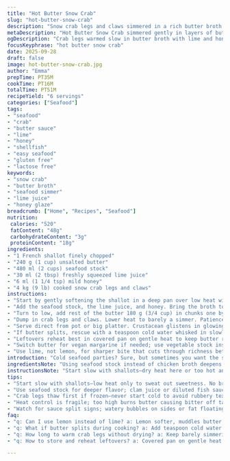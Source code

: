 ```yaml
---
title: "Hot Butter Snow Crab"
slug: "hot-butter-snow-crab"
description: "Snow crab legs and claws simmered in a rich butter broth with shallots, lemon juice, chicken stock, and honey. Butter melted in stages for texture. Serve bubbling, coated thick with sauce. Optional herb butter, smoky sour cream, or lime-mayo adds layers. Easy shell cracking. Gluten and lactose free by swapping butter. Teaches patience with gentle simmering and aroma cues. Classic seafood party dish transformed with subtle honey sweetness and citrus zing. Practical guides for leftovers and emergency broth hacks included."
metaDescription: "Hot Butter Snow Crab simmered gently in layers of butter, lime, and honey with seafood stock. Slow heat keeps shells tender, sauce thick, flavors bright and rich."
ogDescription: "Crab legs warmed slow in butter broth with lime and honey. Watch sauces swirl, shells steam hot. Tips for rescued splits, vegan swaps, and rich buttery layers."
focusKeyphrase: "hot butter snow crab"
date: 2025-09-28
draft: false
image: hot-butter-snow-crab.jpg
author: "Emma"
prepTime: PT35M
cookTime: PT16M
totalTime: PT51M
recipeYield: "6 servings"
categories: ["Seafood"]
tags:
- "seafood"
- "crab"
- "butter sauce"
- "lime"
- "honey"
- "shellfish"
- "easy seafood"
- "gluten free"
- "lactose free"
keywords:
- "snow crab"
- "butter broth"
- "seafood simmer"
- "lime juice"
- "honey glaze"
breadcrumb: ["Home", "Recipes", "Seafood"]
nutrition: 
 calories: "520"
 fatContent: "48g"
 carbohydrateContent: "3g"
 proteinContent: "18g"
ingredients:
- "1 French shallot finely chopped"
- "240 g (1 cup) unsalted butter"
- "480 ml (2 cups) seafood stock"
- "30 ml (2 tbsp) freshly squeezed lime juice"
- "6 ml (1 1/4 tsp) mild honey"
- "4 kg (9 lb) cooked snow crab legs and claws"
instructions:
- "Start by gently softening the shallot in a deep pan over low heat with 60 g (1/4 cup) butter. No browning, just sweat until soft and fragrant. The quiet sizzle should always whisper signal, not shout."
- "Add the seafood stock, the lime juice, and honey. Bring the broth to a rolling boil. Quick bubbles, sharp citrus scent. Boil exactly two minutes — enough to meld honey brightness without caramelizing it."
- "Turn to low, add rest of the butter 180 g (3/4 cup) in chunks one by one. Stir gently; watch for the thick, velvety swirl as fat melts. Avoid boiling here or butter separates. Best texture comes slow, coaxing emulsification."
- "Dump in crab legs and claws. Lower heat to barely a simmer. Patience now. Crab needs just warming through not simmered to chewy. When shells steam hot and sauce clings—not runs—it's ready. Usually 14-16 minutes but trust the feel: shells give off scent, sauce thickens visibly."
- "Serve direct from pot or big platter. Crustacean glistens in glowing butter broth pooled at bottom. Pair with herb-butter dip, a dollop of smoky sour cream with Espelette pepper, or a punchy lime-roquette mayo if you want a contrast."
- "If butter splits, rescue with a teaspoon cold water whisked in slowly. No stock left? Use clam juice or diluted fish sauce—low and slow to not overpower. Crab shells cracking easy? Warm first, never cold from fridge."
- "Leftovers reheat best in covered pan on gentle heat to keep butter rich. Avoid microwave—it toughens crab and separates sauce fast."
- "Switch butter for vegan margarine if needed; use vegetable stock instead of seafood broth for a plant variation, but expect flavor drop."
- "Use lime, not lemon, for sharper bite that cuts through richness better. Honey amount tame, but can adjust upwards to balance acidity if crab is wild and briny."
introduction: "Cold seafood parties? Sure, but sometimes you want the smell of butter melting over hot crab legs, steam rising, a sound of gentle simmering. The echo of kitchen buzzing, crustacean shells clicking under hands eager to crack them open. I tried freezing crab frozen too long once—disaster chewing on dry meat. So timing matters. The fragrant shallot melting slowly starts the story, butter bubbling around it makes your nose twitch. Then bright lime and just a hint of honey. I swapped lemon for lime after a surprisingly better thread of flavor. The slow lowering of heat after initial boil allows that butter smooth glide instead of greasy puddle. Heating crab carefully is subtle too—don’t rush or it shrinks, dries out, gets tough. This approach keeps that tender texture, the brittle crab shells warming toward steaming. No need to fuss over every minute; the real guide is the aroma and sight. Serve with a splash of herb butter or tangy sour cream if you crave contrast. Always have a cracking tool handy; nothing worse than struggling with frozen shells at the table. The simplicity holds a few kitchen secrets learned after more than one silly overcooked batch."
ingredientsNote: "Using seafood stock instead of chicken broth deepens the crab flavor but you can sub clam juice or fish stock if that’s all you have. Butter is king here—don’t skimp or use oil, the texture and sauce richness rely on melting real butter slowly. I increased butter quantity slightly from original to keep the broth silky and resists breaking. The shift from lemon to lime juice isn’t just preference; lime’s sharper zest cuts through butter fat better in my experience. Honey adds a soft counterbalance to citrus acidity and was increased moderately from the initial 5 ml. For shallots, French or regular works, but avoid onions that are too pungent—shallot melts sweeter and blends better with butter. Crabs must be cooked and thawed properly before warming in butter, else the texture tends to rubberize. If you need a dairy-free version, replace butter with vegan spread and creamy broth with vegetable stock, but flavor dims noticeably. Always keep extra butter on hand; some batches absorb more due to crab size variation."
instructionsNote: "Start slow with shallots—dry heat here or too hot and the butter will brown, ending with a burnt taste. Sweating is all about translucent softness and aroma without color. Boiling liquid hard and fast extracts maximum flavor from broth, but watch closely—too long and honey starts caramelizing, altering sweetness profile. Adding cold butter in chunks at low heat creates a smoother emulsion; dumping it all at once risks separation. When simmering crab in butter broth, no rolling boil—just barely bubbling. Feel the shells, when they steam hot and you see sauce coating—they’re at perfect temperature. This gentle warming retains moist, luscious meat texture instead of turning it chewy. Serving advice: the crustacean looks best in the warm butter sauce; don’t drain liquid before plating. Dip sauces add texture and contrast but are optional. Keep a small bowl for shells nearby to keep table tidy. If butter splits, whisk in tiny water drops to bring sauce back together. Reheating works only low and slow or sauce breaks and crab toughens quickly. Resist microwaving. For timing, trust senses over clock; buttery aroma thickening in pot, shells steaming hot are your real guides. Crab cooked too long? A squeeze more lime or acid sauce can brighten dry edges. Avoid overhandling crab to keep meat tender inside shells."
tips:
- "Start slow with shallots—low heat only to sweat out sweetness. No brown edges allowed or bitter burns sneak in. Butter quantity matters; split sauce ruins texture easily when rushed or too hot. Patience wins here; watch for barely bubbling broth not rolling boil. Bright lime juice cuts through fat but acid level tweaks by crab flavor intensity. Honey measured small but enough for subtle balance; too long boiling caramelizes and harshens aroma. When adding butter chunks, cold helps emulsify smoothly; dump all at once messes sauce. Crab needs warming not cooking; shells steaming hot means done, not dry or tough. Heat drop crucial after boil."
- "Use seafood stock for deeper flavor; clam juice or diluted fish sauce work as last resort but careful—easy overwhelm. Vegan option swaps butter for margarine, seafood broth for vegetable stock but flavor dulls noticeably. Keep extra butter on hand; crab size varies, absorbs more sometimes. If sauce splits, rescue fast: small cold water drops whisked in gently bring back gloss and texture. Reheat leftovers slow and covered; microwave kills sauce smoothness and toughens meat. Quit stirring hard after butter melts; swirl fat gently to coax emulsification, no boiling."
- "Crab legs thaw first if frozen—never start cold to avoid rubbery texture. Shell cracking easier warm; have a tool ready for table. Serve directly from pot or platter; butter pools at bottom with shiny crab make better impression than drained plated shells. Optional dips add contrast but skip if distracting the buttery richness. Scent changes from sizzle to steady simmer aroma cue doneness. Watch sauce cling to shells, not drip off; thickened coat means ready. Use lime not lemon for sharper edges and no muddle in flavor; lemon too soft for buttery broth here."
- "Heat control is fragile; too high burns butter causing bitter off taste. Slow lowering heat after initial boil holds sauce integrity and aroma. Stirring after doneness dries crab and toughens meat; gentle motion only. Leftovers best reheated slow on stove covered to prevent sauce break. Fish sauce or clam juice swaps for broth need low slow temp to avoid overpowering crab. Honey brightness mutes if overcooked; timing critical at two minutes boil max. Sharp citrus scent signals honey melding. Butter amount increased marginally from originals for silky broth that resists separation. Shell aroma and sauce viscosity real timers, not clock."
- "Watch for sauce split signs; watery bubbles on sides or fat floating signals temperature or mixing issues. Fix quickly with cold water whisked in small quantities. Egg yolk or emulsifiers not suggested here; pure butter technique preferred. Crab shelled and cooked well before warming; raw or frozen too long ruins texture. Butter melting in stages teaches viscosity control—chunks melt slower bringing thick velvety swirl. Resist microwaving leftovers; breaks emulsions fast, crab meat toughens. Patience at each phase converts flavor, texture, and aroma cues into final result. Keep extra butter ready; crab amount and size sometimes require boosts."
faq:
- "q: Can I use lemon instead of lime? a: Lemon softer, muddles butter richness. Lime sharper bite cuts fat better. If lemon only, adjust honey or add less juice or flavor dulls. Lime’s zest more distinct for buttery crab."
- "q: What if butter splits during cooking? a: Add teaspoon cold water slow while whisking gently. Stops separation, brings back creamy look. Avoid boiling when adding butter chunks. Cold butter chunks help emulsify; all at once breaks it."
- "q: How long to warm crab legs without drying? a: Keep barely simmering, shells steaming hot but no rolling boil. Usually 14-16 minutes. Too long or heat too high toughens meat. Aroma thickens, sauce clings—real signals not strict times."
- "q: How to store and reheat leftovers? a: Covered pan on gentle heat best to keep sauce glistening; microwave breaks sauce and toughens crab meat fast. Can use airtight container fridge for day or two but reheat slowly always."

---
```


